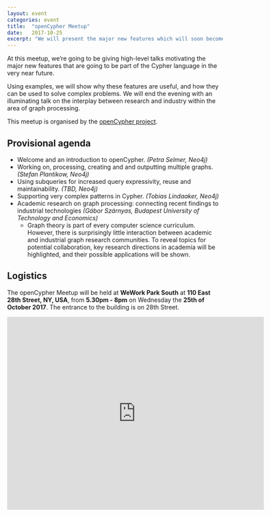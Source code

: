 ```yaml
---
layout: event
categories: event
title:  "openCypher Meetup"
date:   2017-10-25
excerpt: "We will present the major new features which will soon become part of Cypher."
---
```

At this meetup, we’re going to be giving high-level talks motivating the major new features that are going to be part of the Cypher language in the very near future.

Using examples, we will show why these features are useful, and how they can be used to solve complex problems.
We will end the evening with an illuminating talk on the interplay between research and industry within the area of graph processing.

This meetup is organised by the [openCypher project](http://www.opencypher.org).

## Provisional agenda

* Welcome and an introduction to openCypher. _(Petra Selmer, Neo4j)_
* Working on, processing, creating and and outputting multiple graphs. _(Stefan Plantikow, Neo4j)_
* Using subqueries for increased query expressivity, reuse and maintainability. _(TBD, Neo4j)_
* Supporting very complex patterns in Cypher. _(Tobias Lindaaker, Neo4j)_
* Academic research on graph processing: connecting recent findings to industrial technologies _(Gábor Szárnyas, Budapest University of Technology and Economics)_
   * Graph theory is part of every computer science curriculum.
   However, there is surprisingly little interaction between academic and industrial graph research communities.
   To reveal topics for potential collaboration, key research directions in academia will be highlighted, and their possible applications will be shown.

## Logistics

The openCypher Meetup will be held at **WeWork Park South** at **110 East 28th Street, NY, USA**, from **5.30pm - 8pm** on Wednesday the **25th of October 2017**.
The entrance to the building is on 28th Street.

<iframe src="https://www.google.com/maps/embed?pb=!1m18!1m12!1m3!1d3022.868245370689!2d-73.98566378459408!3d40.7429245793286!2m3!1f0!2f0!3f0!3m2!1i1024!2i768!4f13.1!3m3!1m2!1s0x89c259a783b0be67%3A0xfef996ee524a78a4!2s110+E+28th+St%2C+New+York%2C+NY+10016!5e0!3m2!1sen!2sus!4v1506071437997" width="600" height="450" frameborder="0" style="border:0" allowfullscreen></iframe>

